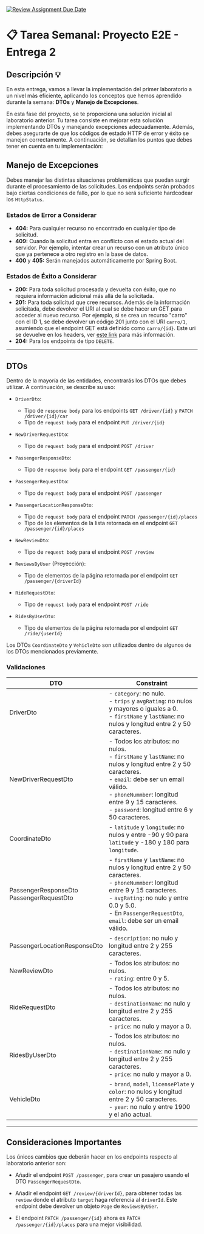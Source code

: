 [![Review Assignment Due Date](https://classroom.github.com/assets/deadline-readme-button-24ddc0f5d75046c5622901739e7c5dd533143b0c8e959d652212380cedb1ea36.svg)](https://classroom.github.com/a/gqsmd06D)
# 📋 Tarea Semanal: Proyecto E2E - Entrega 2

## Descripción 💡

En esta entrega, vamos a llevar la implementación del primer laboratorio a un nivel más eficiente, aplicando los conceptos que hemos aprendido durante la semana: **DTOs** y **Manejo de Excepciones**.

En esta fase del proyecto, se te proporciona una solución inicial al laboratorio anterior. Tu tarea consiste en mejorar esta solución implementando DTOs y manejando excepciones adecuadamente. Además, debes asegurarte de que los códigos de estado HTTP de error y éxito se manejen correctamente. A continuación, se detallan los puntos que debes tener en cuenta en tu implementación:

## Manejo de Excepciones

Debes manejar las distintas situaciones problemáticas que puedan surgir durante el procesamiento de las solicitudes. Los endpoints serán probados bajo ciertas condiciones de fallo, por lo que no será suficiente hardcodear los `HttpStatus`.

### Estados de Error a Considerar

- **404:** Para cualquier recurso no encontrado en cualquier tipo de solicitud.
- **409:** Cuando la solicitud entra en conflicto con el estado actual del servidor. Por ejemplo, intentar crear un recurso con un atributo único que ya pertenece a otro registro en la base de datos.
- **400** y **405:** Serán manejados automáticamente por Spring Boot.

### Estados de Éxito a Considerar

- **200:** Para toda solicitud procesada y devuelta con éxito, que no requiera información adicional más allá de la solicitada.
- **201:** Para toda solicitud que cree recursos. Además de la información solicitada, debe devolver el URI al cual se debe hacer un GET para acceder al nuevo recurso. Por ejemplo, si se crea un recurso "carro" con el ID 1, se debe devolver un código 201 junto con el URI `carro/1`, asumiendo que el endpoint GET está definido como `carro/{id}`. Este uri se devuelve en los headers, ver [este link](https://developer.mozilla.org/en-US/docs/Web/HTTP/Headers/Location) para más información.
- **204:** Para los endpoints de tipo `DELETE`.

---
## DTOs

Dentro de la mayoría de las entidades, encontrarás los DTOs que debes utilizar. A continuación, se describe su uso:

- `DriverDto`:
  - Tipo de `response body` para los endpoints `GET /driver/{id}` y `PATCH /driver/{id}/car`
  - Tipo de `request body` para el endpoint `PUT /driver/{id}`


- `NewDriverRequestDto`:
  - Tipo de `request body` para el endpoint `POST /driver`


- `PassengerResponseDto`:
  - Tipo de `response body` para el endpoint `GET /passenger/{id}`


- `PassengerRequestDto`:
  - Tipo de `request body` para el endpoint `POST /passenger`


- `PassengerLocationResponseDto`:
  - Tipo de `request body` para el endpoint `PATCH /passenger/{id}/places`
  - Tipo de los elementos de la lista retornada en el endpoint `GET /passenger/{id}/places`


- `NewReviewDto`:
  - Tipo de `request body` para el endpoint `POST /review`


- `ReviewsByUser` (Proyección):
  - Tipo de elementos de la página retornada por el endpoint `GET /passenger/{driverId}`


- `RideRequestDto`:
  - Tipo de `request body` para el endpoint `POST /ride`


- `RidesByUserDto`:
  - Tipo de elementos de la página retornada por el endpoint `GET /ride/{userId}`


Los DTOs `CoordinateDto` y `VehicleDto` son utilizados dentro de algunos de los DTOs mencionados previamente.

### Validaciones

| DTO                                         | Constraint                                                                                                                                                                                                                                                         |
|---------------------------------------------|--------------------------------------------------------------------------------------------------------------------------------------------------------------------------------------------------------------------------------------------------------------------|
| DriverDto                                   | - `category`: no nulo.<br>- `trips` y `avgRating`: no nulos y mayores o iguales a 0.<br>- `firstName` y `lastName`: no nulos y longitud entre 2 y 50 caracteres.                                                                                                   |
| NewDriverRequestDto                         | - Todos los atributos: no nulos.<br>- `firstName` y `lastName`: no nulos y longitud entre 2 y 50 caracteres.<br>- `email`: debe ser un email válido.<br>- `phoneNummber`: longitud entre 9 y 15 caracteres.<br>- `password`: longitud entre 6 y 50 caracteres.<br> |
| CoordinateDto                               | - `latitude` y `longitude`: no nulos y entre -90 y 90 para `latitude` y -180 y 180 para `longitude`.                                                                                                                                                               |
| PassengerResponseDto<br>PassengerRequestDto | - `firstName` y `lastName`: no nulos y longitud entre 2 y 50 caracteres.<br>- `phoneNummber`: longitud entre 9 y 15 caracteres.<br>- `avgRating`: no nulo y entre 0.0 y 5.0.<br>- En `PassengerRequestDto`, `email`: debe ser un email válido.                     |
| PassengerLocationResponseDto                | - `description`: no nulo y longitud entre 2 y 255 caracteres.                                                                                                                                                                                                      |
| NewReviewDto                                | - Todos los atributos: no nulos.<br>- `rating`: entre 0 y 5.                                                                                                                                                                                                       |
| RideRequestDto                              | - Todos los atributos: no nulos.<br>- `destinationName`: no nulo y longitud entre 2 y 255 caracteres.<br>- `price`: no nulo y mayor a 0.<br>                                                                                                                       |
| RidesByUserDto                              | - Todos los atributos: no nulos.<br>- `destinationName`: no nulo y longitud entre 2 y 255 caracteres.<br>- `price`: no nulo y mayor a 0.                                                                                                                           |
| VehicleDto                                  | - `brand`, `model`, `licensePlate` y `color`: no nulos y longitud entre 2 y 50 caracteres.<br>- `year`: no nulo y entre 1900 y el año actual.<br>                                                                                                                  |


---

## Consideraciones Importantes

Los únicos cambios que deberán hacer en los endpoints respecto al laboratorio anterior son:
- Añadir el endpoint `POST /passenger`, para crear un pasajero usando el DTO `PassengerRequestDto`.


- Añadir el endpoint `GET /review/{driverId}`, para obtener todas las `review` donde el atributo `target` haga referencia al `driverId`. Este endpoint debe devolver un objeto `Page` de `ReviewsByUSer`.


- El endpoint `PATCH /passenger/{id}` ahora es `PATCH /passenger/{id}/places` para una mejor visibilidad.